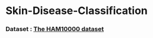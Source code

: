 # Skin-Disease-Classification
### Dataset : [The HAM10000 dataset](https://dataverse.harvard.edu/dataset.xhtml?persistentId=doi:10.7910/DVN/DBW86T)
